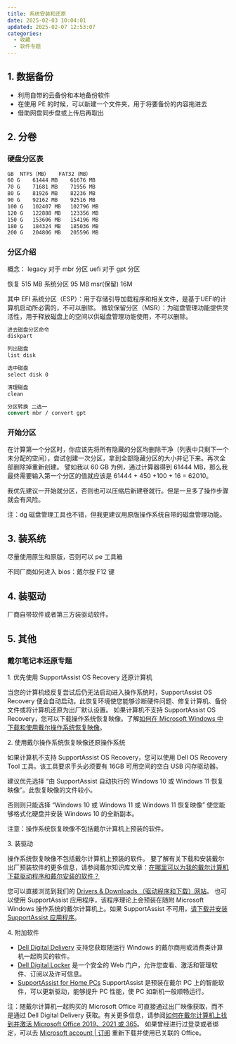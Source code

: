 ```yaml
---
title: 系统安装和还原
date: 2025-02-03 10:04:01
updated: 2025-02-07 12:53:07
categories:
  - 收藏
  - 软件专题
---
```


## 1. 数据备份

* 利用自带的云备份和本地备份软件
* 在使用 PE 的时候，可以新建一个文件夹，用于将要备份的内容拖进去
* 借助网盘同步盘或上传后再取出

## 2. 分卷

### 硬盘分区表

<!-- more -->

```bat
GB	NTFS（MB）   FAT32（MB）
60 G	61444 MB	61676 MB
70 G	71681 MB	71956 MB
80 G	81926 MB	82236 MB
90 G	92162 MB	92516 MB
100 G	102407 MB	102796 MB
120 G	122888 MB	123356 MB
150 G	153606 MB	154196 MB
180 G	184324 MB	185036 MB
200 G	204806 MB	205596 MB
```

### 分区介绍

概念：
legacy 对于 mbr 分区
uefi 对于 gpt 分区

恢复 515 MB
系统分区 95 MB
msr(保留) 16M

其中 EFI 系统分区（ESP）：用于存储引导加载程序和相关文件，是基于UEFI的计算机启动所必需的，不可以删除。
微软保留分区（MSR）：为磁盘管理功能提供灵活性，用于释放磁盘上的空间以供磁盘管理功能使用，不可以删除。

```bat
进去磁盘分区命令
diskpart

列出磁盘
list disk

选中磁盘
select disk 0

清理磁盘
clean

分区转换 二选一
convert mbr / convert gpt
```

### 开始分区

在计算第一个分区时，你应该先将所有隐藏的分区均删除干净（列表中只剩下一个未分配的空间），尝试创建一次分区，拿到全部隐藏分区的大小并记下来。再次全部删除掉重新创建。
譬如我以 60 GB 为例，通过计算器得到 61444 MB，那么我最终需要输入第一个分区的值就应该是 61444 + 450 +100 + 16 = 62010。

我优先建议一开始就分区，否则也可以压缩后新建卷就行。但是一旦多了操作步骤就会有风险。

注：dg 磁盘管理工具也不错，但我更建议用原版操作系统自带的磁盘管理功能。

## 3. 装系统

尽量使用原生和原版，否则可以 pe 工具箱

不同厂商如何进入 bios：戴尔按 F12 键

## 4. 装驱动

厂商自带软件或者第三方装驱动软件。

## 5. 其他

### 戴尔笔记本还原专题

1\. 优先使用 SupportAssist OS Recovery 还原计算机

当您的计算机经反复尝试后仍无法启动进入操作系统时，SupportAssist OS Recovery 便会自动启动。此恢复环境使您能够诊断硬件问题、修复计算机、备份文件或将计算机还原为出厂默认设置。
如果计算机不支持 SupportAssist OS Recovery，您可以下载操作系统恢复映像。了解[如何在 Microsoft Windows 中下载和使用戴尔操作系统恢复映像](https://www.dell.com/support/kbdoc/zh-cn/000123667/how-to-download-and-use-the-dell-os-recovery-image-in-microsoft-windows)。

2\. 使用戴尔操作系统恢复映像还原操作系统

如果计算机不支持 SupportAssist OS Recovery，您可以使用 Dell OS Recovery Tool 工具。该工具要求手头必须要有 16GB 可用空间的空白 USB 闪存驱动器。

建议优先选择 “由 SupportAssist 自动执行的 Windows 10 或 Windows 11 恢复映像”。此恢复映像的文件较小。

否则则只能选择 “Windows 10 或 Windows 11 或 Windows 11 恢复映像” 使您能够格式化硬盘并安装 Windows 10 的全新副本。

注意：操作系统恢复映像不包括戴尔计算机上预装的软件。

3\. 装驱动

操作系统恢复映像不包括戴尔计算机上预装的软件。
要了解有关下载和安装戴尔出厂预装软件的更多信息，请参阅戴尔知识库文章：[在哪里可以为我的戴尔计算机下载驱动程序和戴尔安装的软件？](https://www.dell.com/support/kbdoc/zh-cn/000131797/where-can-i-download-drivers-and-dell-installed-software-for-my-dell-computer)

您可以直接浏览到我们的 [Drivers & Downloads （驱动程序和下载）网站](https://www.dell.com/support/home/zh-cn?app=drivers)。
也可以使用 SupportAssist 应用程序，该程序理论上会预装在随附 Microsoft Windows 操作系统的戴尔计算机上。如果 SupportAssist 不可用，[请下载并安装 SupportAssist 应用程序](https://downloads.dell.com/serviceability/catalog/SupportAssistInstaller.exe)。

4\. 附加软件

* [Dell Digital Delivery](https://www.dell.com/support/contents/zh-cn/article/product-support/self-support-knowledgebase/software-and-downloads/Download-Center/dell-digital-delivery) 支持您获取随运行 Windows 的戴尔商用或消费类计算机一起购买的软件。
* [Dell Digital Locker](https://www.dell.com/software-and-subscriptions/) 是一个安全的 Web 门户，允许您查看、激活和管理软件、订阅以及许可信息。
* [SupportAssist for Home PCs](https://downloads.dell.com/serviceability/catalog/SupportAssistinstaller.exe) SupportAssist 是预装在戴尔 PC 上的智能软件，可以更新驱动，能够提升 PC 性能，使 PC 如新机一般顺畅运行。

注：随戴尔计算机一起购买的 Microsoft Office 可直接通过出厂映像获取，而不是通过 Dell Digital Delivery 获取。有关更多信息，请参阅[如何在戴尔计算机上找到并激活 Microsoft Office 2019、2021 或 365](https://www.dell.com/support/kbdoc/zh-cn/000175225/how-to-find-and-activate-microsoft-office-2016-2019-365-on-your-dell-system)。
如果曾经进行过登录或者绑定，可以去 [Microsoft account | 订阅](https://account.microsoft.com/services) 重新下载并使用已关联的 Office。
